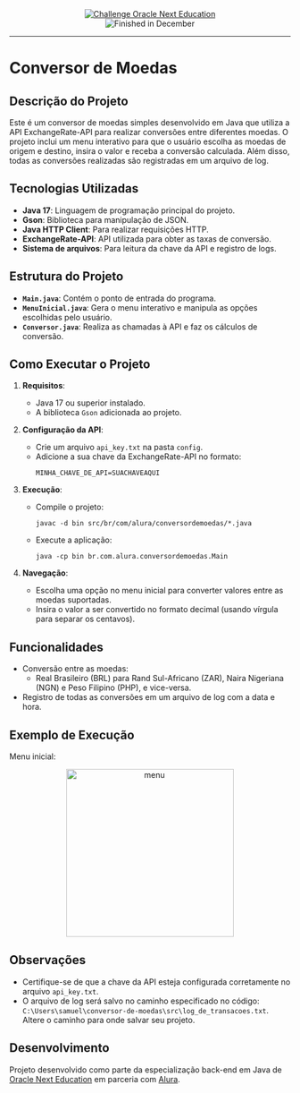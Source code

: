 <div align="center">
  <a href="https://www.oracle.com/br/education/oracle-next-education/">
    <img src="https://img.shields.io/badge/challenge-oracle%20next%20education-blue" alt="Challenge Oracle Next Education">
  </a>
</div>
<div align="center">
    <img src="https://img.shields.io/badge/finished-december-green" alt="Finished in December">
</div>

---

# Conversor de Moedas

## Descrição do Projeto

Este é um conversor de moedas simples desenvolvido em Java que utiliza a API ExchangeRate-API para realizar conversões entre diferentes moedas. O projeto inclui um menu interativo para que o usuário escolha as moedas de origem e destino, insira o valor e receba a conversão calculada. Além disso, todas as conversões realizadas são registradas em um arquivo de log.

## Tecnologias Utilizadas

- **Java 17**: Linguagem de programação principal do projeto.
- **Gson**: Biblioteca para manipulação de JSON.
- **Java HTTP Client**: Para realizar requisições HTTP.
- **ExchangeRate-API**: API utilizada para obter as taxas de conversão.
- **Sistema de arquivos**: Para leitura da chave da API e registro de logs.

## Estrutura do Projeto

- **`Main.java`**: Contém o ponto de entrada do programa.
- **`MenuInicial.java`**: Gera o menu interativo e manipula as opções escolhidas pelo usuário.
- **`Conversor.java`**: Realiza as chamadas à API e faz os cálculos de conversão.

## Como Executar o Projeto

1. **Requisitos**:
   - Java 17 ou superior instalado.
   - A biblioteca `Gson` adicionada ao projeto.

2. **Configuração da API**:
   - Crie um arquivo `api_key.txt` na pasta `config`.
   - Adicione a sua chave da ExchangeRate-API no formato:
     ```
     MINHA_CHAVE_DE_API=SUACHAVEAQUI
     ```

3. **Execução**:
   - Compile o projeto:
     ```
     javac -d bin src/br/com/alura/conversordemoedas/*.java
     ```
   - Execute a aplicação:
     ```
     java -cp bin br.com.alura.conversordemoedas.Main
     ```

4. **Navegação**:
   - Escolha uma opção no menu inicial para converter valores entre as moedas suportadas.
   - Insira o valor a ser convertido no formato decimal (usando vírgula para separar os centavos).

## Funcionalidades

- Conversão entre as moedas:
  - Real Brasileiro (BRL) para Rand Sul-Africano (ZAR), Naira Nigeriana (NGN) e Peso Filipino (PHP), e vice-versa.
- Registro de todas as conversões em um arquivo de log com a data e hora.

## Exemplo de Execução

Menu inicial:

<div align="center">
    <img width="300" alt="menu" src="https://github.com/user-attachments/assets/df7b1e4a-b4e5-4715-8bdd-655fba3c3734" />
</div>

## Observações

- Certifique-se de que a chave da API esteja configurada corretamente no arquivo `api_key.txt`.
- O arquivo de log será salvo no caminho especificado no código: `C:\Users\samuel\conversor-de-moedas\src\log_de_transacoes.txt`. Altere o caminho para onde salvar seu projeto.

## Desenvolvimento

Projeto desenvolvido como parte da especialização back-end em Java de [Oracle Next Education](https://www.alura.com.br/) em parceria com [Alura](https://www.alura.com.br/).
